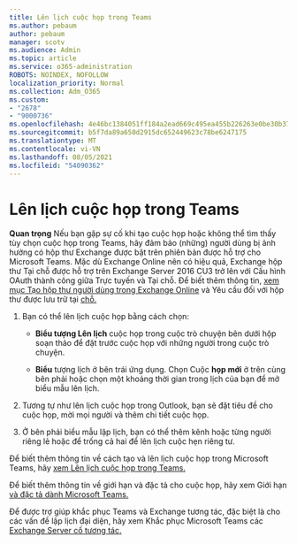 ```yaml
---
title: Lên lịch cuộc họp trong Teams
ms.author: pebaum
author: pebaum
manager: scotv
ms.audience: Admin
ms.topic: article
ms.service: o365-administration
ROBOTS: NOINDEX, NOFOLLOW
localization_priority: Normal
ms.collection: Adm_O365
ms.custom:
- "2678"
- "9000736"
ms.openlocfilehash: 4e46bc1384051ff184a2ead669c495ea455b226263e0be30b37a339151d810a4
ms.sourcegitcommit: b5f7da89a650d2915dc652449623c78be6247175
ms.translationtype: MT
ms.contentlocale: vi-VN
ms.lasthandoff: 08/05/2021
ms.locfileid: "54090362"
---
```

# <a name="schedule-a-meeting-in-teams"></a>Lên lịch cuộc họp trong Teams

**Quan trọng** Nếu bạn gặp sự cố khi tạo cuộc họp hoặc không thể tìm thấy tùy chọn cuộc họp trong Teams, hãy đảm bảo (những) người dùng bị ảnh hưởng có hộp thư Exchange được bật trên phiên bản được hỗ trợ cho Microsoft Teams. Mặc dù Exchange Online nên có hiệu quả, Exchange hộp thư Tại chỗ được hỗ trợ trên Exchange Server 2016 CU3 trở lên với Cấu hình OAuth thành công giữa Trực tuyến và Tại chỗ. Để biết thêm thông tin, [xem mục Tạo hộp thư người dùng trong Exchange Online](https://docs.microsoft.com/exchange/recipients-in-exchange-online/create-user-mailboxes) và Yêu cầu đối với hộp thư được lưu trữ tại [chỗ.](https://docs.microsoft.com/microsoftteams/exchange-teams-interact#requirements-for-mailboxes-hosted-on-premises) 

1. Bạn có thể lên lịch cuộc họp bằng cách chọn:

    - **Biểu tượng Lên lịch** cuộc họp trong cuộc trò chuyện bên dưới hộp soạn thảo để đặt trước cuộc họp với những người trong cuộc trò chuyện.

    - **Biểu** tượng lịch ở bên trái ứng dụng. Chọn Cuộc **họp mới** ở trên cùng bên phải hoặc chọn một khoảng thời gian trong lịch của bạn để mở biểu mẫu lên lịch.

2. Tương tự như lên lịch cuộc họp trong Outlook, bạn sẽ đặt tiêu đề cho cuộc họp, mời mọi người và thêm chi tiết cuộc họp.

3. Ở bên phải biểu mẫu lập lịch, bạn có thể thêm kênh hoặc từng người riêng lẻ hoặc để trống cả hai để lên lịch cuộc hẹn riêng tư.

Để biết thêm thông tin về cách tạo và lên lịch cuộc họp trong Microsoft Teams, hãy [xem Lên lịch cuộc họp trong Teams.](https://support.office.com/article/Schedule-a-meeting-in-Teams-943507a9-8583-4c58-b5d2-8ec8265e04e5)

Để biết thêm thông tin về giới hạn và đặc tả cho cuộc họp, hãy xem Giới hạn [và đặc tả dành Microsoft Teams.](https://docs.microsoft.com/microsoftteams/limits-specifications-teams#meetings-and-calls)

Để được trợ giúp khắc phục Teams và Exchange tương tác, đặc biệt là cho các vấn đề lập lịch đại diện, hãy xem Khắc phục Microsoft Teams các [Exchange Server cố tương tác.](https://docs.microsoft.com/microsoftteams/troubleshoot/known-issues/teams-exchange-interaction-issue)